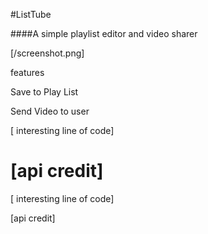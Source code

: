 #ListTube


####A simple playlist editor and video sharer

[/screenshot.png]

features

Save to Play List

Send Video to user

[ interesting line of code]

[api credit]
=======
[ interesting line of code]

[api credit]

